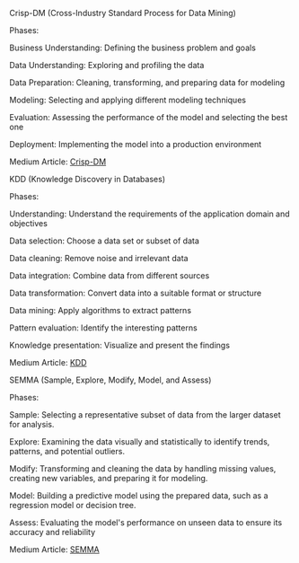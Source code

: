 
Crisp-DM (Cross-Industry Standard Process for Data Mining)

Phases: 

Business Understanding: Defining the business problem and goals 

Data Understanding: Exploring and profiling the data 

Data Preparation: Cleaning, transforming, and preparing data for modeling 

Modeling: Selecting and applying different modeling techniques 

Evaluation: Assessing the performance of the model and selecting the best one 

Deployment: Implementing the model into a production environment

Medium Article: [Crisp-DM](https://medium.com/@hvr2026/data-science-using-crisp-dm-759e8dccf736)




KDD (Knowledge Discovery in Databases)

Phases:

Understanding: Understand the requirements of the application domain and objectives 

Data selection: Choose a data set or subset of data 

Data cleaning: Remove noise and irrelevant data 

Data integration: Combine data from different sources 

Data transformation: Convert data into a suitable format or structure 

Data mining: Apply algorithms to extract patterns 

Pattern evaluation: Identify the interesting patterns 

Knowledge presentation: Visualize and present the findings 

Medium Article: [KDD](https://medium.com/@hvr2026/data-science-using-kdd-4315e8da067e)




SEMMA (Sample, Explore, Modify, Model, and Assess)

Phases:

Sample: Selecting a representative subset of data from the larger dataset for analysis. 

Explore: Examining the data visually and statistically to identify trends, patterns, and potential outliers.

Modify: Transforming and cleaning the data by handling missing values, creating new variables, and preparing it for modeling.

Model: Building a predictive model using the prepared data, such as a regression model or decision tree. 

Assess: Evaluating the model's performance on unseen data to ensure its accuracy and reliability

Medium Article: [SEMMA](https://medium.com/@hvr2026/data-science-using-semma-0d0cf05fb79d)
